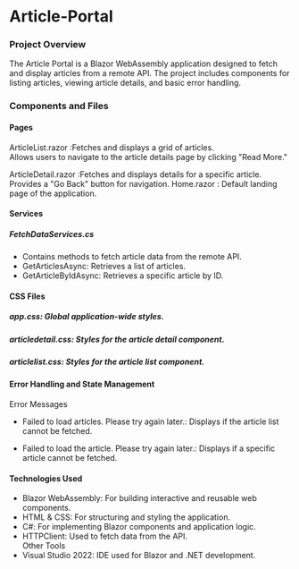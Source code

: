 # Article-Portal
### Project Overview
The Article Portal is a Blazor WebAssembly application designed to fetch and display articles from a remote API. The project includes components for listing articles, viewing article details, and basic error handling.
### Components and Files
#### Pages
ArticleList.razor :Fetches and displays a grid of articles.  
                    Allows users to navigate to the article details page by clicking "Read More."
                    
ArticleDetail.razor :Fetches and displays details for a specific article. 
                      Provides a "Go Back" button for navigation.
Home.razor : Default landing page of the application.

#### Services
##### FetchDataServices.cs
- Contains methods to fetch article data from the remote API.
- GetArticlesAsync: Retrieves a list of articles.
- GetArticleByIdAsync: Retrieves a specific article by ID.

#### CSS Files

##### app.css: Global application-wide styles.

##### articledetail.css: Styles for the article detail component.

##### articlelist.css: Styles for the article list component.

#### Error Handling and State Management

Error Messages
- Failed to load articles. Please try again later.: Displays if the article list cannot be fetched.

- Failed to load the article. Please try again later.: Displays if a specific article cannot be fetched.
  
#### Technologies Used 
- Blazor WebAssembly: For building interactive and reusable web components.    
- HTML & CSS: For structuring and styling the application.     
- C#: For implementing Blazor components and application logic.   
- HTTPClient: Used to fetch data from the API.  
Other Tools  
- Visual Studio 2022:  IDE used for Blazor and .NET development.

